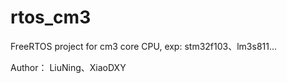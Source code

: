 rtos_cm3
========

FreeRTOS project for cm3 core CPU, exp: stm32f103、lm3s811...

Author： LiuNing、XiaoDXY
